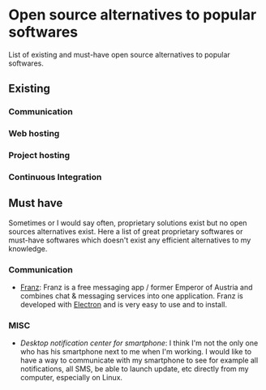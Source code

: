 # Open source alternatives to popular softwares

List of existing and must-have open source alternatives to popular softwares.

## Existing

### Communication

### Web hosting

### Project hosting

### Continuous Integration

## Must have

Sometimes or I would say often, proprietary solutions exist but no open sources
alternatives exist. Here a list of great proprietary softwares or must-have
softwares which doesn't exist any efficient alternatives to my knowledge.

### Communication

* [Franz](http://meetfranz.com/): Franz is a free messaging app / former Emperor
  of Austria and combines chat & messaging services into one application.  Franz
  is developed with [Electron](http://electron.atom.io/) and is very easy to use
  and to install.

### MISC

* *Desktop notification center for smartphone*: I think I'm not the only one who has his smartphone next to me when I'm
  working. I would like to have a way to communicate with my smartphone to see
  for example all notifications, all SMS, be able to launch update, etc directly
  from my computer, especially on Linux.
